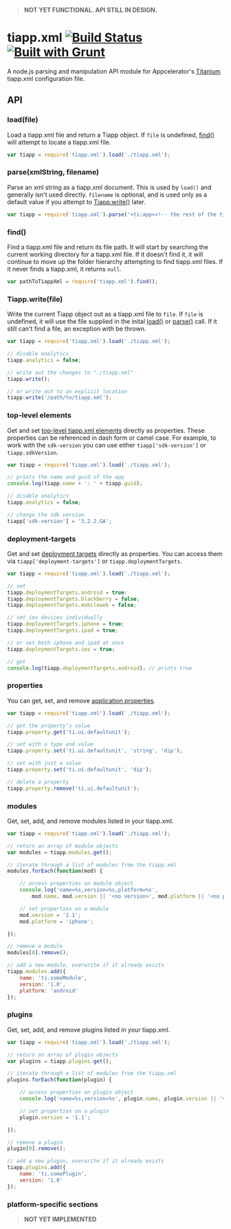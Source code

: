 > **NOT YET FUNCTIONAL. API STILL IN DESIGN.**

# tiapp.xml [![Build Status](https://travis-ci.org/tonylukasavage/tiapp.xml.svg?branch=master)](https://travis-ci.org/tonylukasavage/tiapp.xml) [![Built with Grunt](https://cdn.gruntjs.com/builtwith.png)](http://gruntjs.com/)

A node.js parsing and manipulation API module for Appcelerator's [Titanium](http://www.appcelerator.com/titanium/) tiapp.xml configuration file.

## API

### load(file)

Load a tiapp.xml file and return a Tiapp object. If `file` is undefined, [find()]() will attempt to locate a tiapp.xml file.

```js
var tiapp = require('tiapp.xml').load('./tiapp.xml');
```

### parse(xmlString, filename)

Parse an xml string as a tiapp.xml document. This is used by `load()` and generally isn't used directly. `filename` is optional, and is used only as a default value if you attempt to [Tiapp.write()]() later.

```js
var tiapp = require('tiapp.xml').parse('<ti:app><!-- the rest of the tiapp.xml --></ti:app>');
```

### find()

Find a tiapp.xml file and return its file path. It will start by searching the current working directory for a tiapp.xml file. If it doesn't find it, it will continue to move up the folder hierarchy attempting to find tiapp.xml files. If it never finds a tiapp.xml, it returns `null`.

```js
var pathToTiappXml = require('tiapp.xml').find();
```

### Tiapp.write(file)

Write the current Tiapp object out as a tiapp.xml file to `file`. If `file` is undefined, it will use the file supplied in the inital [load()]() or [parse()]() call. If it still can't find a file, an exception with be thrown.

```js
var tiapp = require('tiapp.xml').load('./tiapp.xml');

// disable analytics
tiapp.analytics = false;

// write out the changes to "./tiapp.xml"
tiapp.write();

// or write out to an explicit location
tiapp.write('/path/to/tiapp.xml');
```

### top-level elements

Get and set [top-level tiapp.xml elements](http://docs.appcelerator.com/titanium/latest/#!/guide/tiapp.xml_and_timodule.xml_Reference-section-29004921_tiapp.xmlandtimodule.xmlReference-TopLevelElements) directly as properties. These properties can be referenced in dash form or camel case. For example, to work with the `sdk-version` you can use either `tiapp['sdk-version']` or `tiapp.sdkVersion`.

```js
var tiapp = require('tiapp.xml').load('./tiapp.xml');

// prints the name and guid of the app
console.log(tiapp.name + ': ' + tiapp.guid);

// disable analytics
tiapp.analytics = false;

// change the sdk version
tiapp['sdk-version'] = '3.2.2.GA';
```

### deployment-targets

Get and set [deployment targets](http://docs.appcelerator.com/titanium/latest/#!/guide/tiapp.xml_and_timodule.xml_Reference-section-29004921_tiapp.xmlandtimodule.xmlReference-deployment-target) directly as properties. You can access them via `tiapp['deployment-targets']` or `tiapp.deploymentTargets`.

```js
var tiapp = require('tiapp.xml').load('./tiapp.xml');

// set
tiapp.deploymentTargets.android = true;
tiapp.deploymentTargets.blackberry = false;
tiapp.deploymentTargets.mobileweb = false;

// set ios devices individually
tiapp.deploymentTargets.iphone = true;
tiapp.deploymentTargets.ipad = true;

// or set both iphone and ipad at once
tiapp.deploymentTargets.ios = true;

// get
console.log(tiapp.deploymentTargets.android); // prints true
```

### properties

You can get, set, and remove [application properties](http://docs.appcelerator.com/titanium/latest/#!/guide/tiapp.xml_and_timodule.xml_Reference-section-29004921_tiapp.xmlandtimodule.xmlReference-ApplicationProperties).

```js
var tiapp = require('tiapp.xml').load('./tiapp.xml');

// get the property's value
tiapp.property.get('ti.ui.defaultunit');

// set with a type and value
tiapp.property.set('ti.ui.defaultunit', 'string', 'dip');

// set with just a value
tiapp.property.set('ti.ui.defaultunit', 'dip');

// delete a property
tiapp.property.remove('ti.ui.defaultunit');
```

### modules

Get, set, add, and remove modules listed in your tiapp.xml.

```js
var tiapp = require('tiapp.xml').load('./tiapp.xml');

// return an array of module objects
var modules = tiapp.modules.get();

// iterate through a list of modules from the tiapp.xml
modules.forEach(function(mod) {

	// access properties on module object
	console.log('name=%s,version=%s,platform=%s',
		mod.name, mod.version || '<no version>', mod.platform || '<no platform>');

	// set properties on a module
	mod.version = '2.1';
	mod.platform = 'iphone';

});

// remove a module
modules[0].remove();

// add a new module, overwrite if it already exists
tiapp.modules.add({
	name: 'ti.someModule',
	version: '1.0',
	platform: 'android'
});
```

### plugins

Get, set, add, and remove plugins listed in your tiapp.xml.

```js
var tiapp = require('tiapp.xml').load('./tiapp.xml');

// return an array of plugin objects
var plugins = tiapp.plugins.get();

// iterate through a list of modules from the tiapp.xml
plugins.forEach(function(plugin) {

	// access properties on plugin object
	console.log('name=%s,version=%s', plugin.name, plugin.version || '<no version>');

	// set properties on a plugin
	plugin.version = '1.1';

});

// remove a plugin
plugin[0].remove();

// add a new plugin, overwrite if it already exists
tiapp.plugins.add({
	name: 'ti.somePlugin',
	version: '1.0'
});
```

### platform-specific sections

> **NOT YET IMPLEMENTED**
